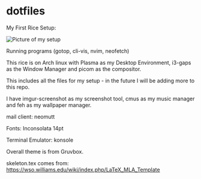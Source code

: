 # dotfiles
My First Rice Setup:

![Picture of my setup](https://i.redd.it/2mewpo1f1s541.png)

Running programs (gotop, cli-vis, nvim, neofetch)

This rice is on Arch linux with Plasma as my Desktop Environment, i3-gaps as the Window Manager and picom as the compositor.

This includes all the files for my setup - in the future I will be adding more to this repo.

I have imgur-screenshot as my screenshot tool, cmus as my music manager and feh as my wallpaper manager.

mail client: neomutt

Fonts: Inconsolata 14pt

Terminal Emulator: konsole

Overall theme is from Gruvbox.

skeleton.tex comes from: https://wso.williams.edu/wiki/index.php/LaTeX_MLA_Template
